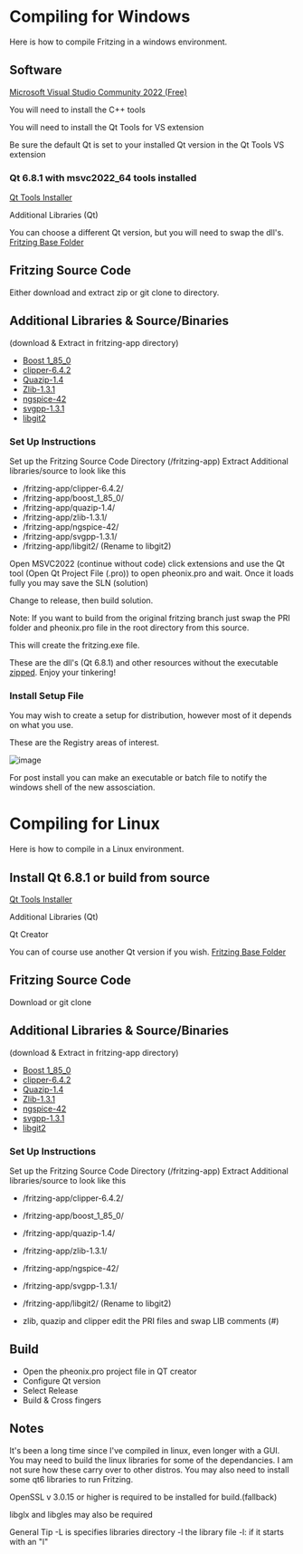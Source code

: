 # Compiling for Windows

Here is how to compile Fritzing in a windows environment.

## Software

[Microsoft Visual Studio Community 2022 (Free)](https://visualstudio.microsoft.com/downloads/)

You will need to install the C++ tools

You will  need to install the Qt Tools for VS extension

Be sure the default Qt is set to your installed Qt version in the Qt Tools VS extension

### Qt 6.8.1 with msvc2022_64 tools installed
[Qt Tools Installer](https://www.qt.io/download-qt-installer-oss)

Additional Libraries (Qt)

You can choose a different Qt version, but you will need to swap the dll's.
[Fritzing Base Folder](https://github.com/tinkrelectronic/fritzing-app/releases/download/base/fritzingbasefolder.zip)

## Fritzing Source Code
Either download and extract zip or git clone to directory.

## Additional Libraries & Source/Binaries
(download & Extract in fritzing-app directory)
+ [Boost 1_85_0](https://github.com/tinkrelectronic/boost/releases/download/boost-1.85.0/boost_1_85_0.zip)
+ [clipper-6.4.2](https://github.com/tinkrelectronic/clipper/archive/refs/tags/v6.4.2.zip)
+ [Quazip-1.4](https://github.com/tinkrelectronic/quazip/archive/refs/tags/v1.4.zip)
+ [Zlib-1.3.1](https://github.com/tinkrelectronic/zlib/archive/refs/tags/v1.3.1.zip)
+ [ngspice-42](https://github.com/tinkrelectronic/ngspice/archive/refs/tags/v42.zip)
+ [svgpp-1.3.1](https://github.com/tinkrelectronic/svgpp/archive/refs/tags/v1.3.1.zip)
+ [libgit2](https://github.com/tinkrelectronic/libgit2/archive/refs/tags/v1.9.zip)

### Set Up Instructions
Set up the Fritzing Source Code Directory (/fritzing-app)
Extract Additional libraries/source to look like this

+  /fritzing-app/clipper-6.4.2/
+  /fritzing-app/boost_1_85_0/
+  /fritzing-app/quazip-1.4/
+  /fritzing-app/zlib-1.3.1/
+  /fritzing-app/ngspice-42/
+  /fritzing-app/svgpp-1.3.1/
+  /fritzing-app/libgit2/ (Rename to libgit2)

  Open MSVC2022 (continue without code) click extensions and use the Qt tool (Open Qt Project File (.pro)) to open pheonix.pro
  and wait. Once it loads fully you may save the SLN (solution)

  Change to release, then build solution. 

  Note: If you want to build from the original fritzing branch just swap the PRI folder and pheonix.pro file in the root directory from this source.

  This will create the fritzing.exe file.

  These are the dll's (Qt 6.8.1) and other resources without the executable [zipped](https://github.com/tinkrelectronic/fritzing-app/releases/download/base/fritzingbasefolder.zip). Enjoy your tinkering!

### Install Setup File

You may wish to create a setup for distribution, however most of it depends on what you use.

These are the Registry areas of interest.

![image](https://github.com/user-attachments/assets/b53e59d2-984e-4d09-9081-3423f36167fb)

For post install you can make an executable or batch file to notify the windows shell of the new assosciation.


# Compiling for Linux

Here is how to compile in a Linux environment.

## Install Qt 6.8.1 or build from source

[Qt Tools Installer](https://www.qt.io/download-qt-installer-oss)

Additional Libraries (Qt)

Qt Creator

You can of course use another Qt version if you wish.
[Fritzing Base Folder](https://github.com/tinkrelectronic/fritzing-app/releases/download/base/fritzingbasefolder.zip)

## Fritzing Source Code
Download or git clone

## Additional Libraries & Source/Binaries

(download & Extract in fritzing-app directory)
+ [Boost 1_85_0](https://github.com/tinkrelectronic/boost/releases/download/boost-1.85.0/boost_1_85_0.zip)
+ [clipper-6.4.2](https://github.com/tinkrelectronic/clipper/archive/refs/tags/v6.4.2.zip)
+ [Quazip-1.4](https://github.com/tinkrelectronic/quazip/archive/refs/tags/v1.4.zip)
+ [Zlib-1.3.1](https://github.com/tinkrelectronic/zlib/archive/refs/tags/v1.3.1.zip)
+ [ngspice-42](https://github.com/tinkrelectronic/ngspice/releases/download/v42/ngspice-42.tar.gz)
+ [svgpp-1.3.1](https://github.com/tinkrelectronic/svgpp/archive/refs/tags/v1.3.1.zip)
+ [libgit2](https://github.com/tinkrelectronic/libgit2/archive/refs/tags/v1.9.zip)

### Set Up Instructions
Set up the Fritzing Source Code Directory (/fritzing-app)
Extract Additional libraries/source to look like this

+  /fritzing-app/clipper-6.4.2/
+  /fritzing-app/boost_1_85_0/
+  /fritzing-app/quazip-1.4/
+  /fritzing-app/zlib-1.3.1/
+  /fritzing-app/ngspice-42/
+  /fritzing-app/svgpp-1.3.1/
+  /fritzing-app/libgit2/ (Rename to libgit2)

  
+ zlib, quazip and clipper edit the PRI files and swap LIB comments (#)
  

## Build
+ Open the pheonix.pro project file in QT creator
+ Configure Qt version
+ Select Release
+ Build & Cross fingers

## Notes
It's been a long time since I've compiled in linux, even longer with a GUI.
You may need to build the linux libraries for some of the dependancies. I am not sure how these carry over to other distros.
You may also need to install some qt6 libraries to run Fritzing.

OpenSSL v 3.0.15 or higher is required to be installed for build.(fallback)

libglx and libgles may also be required

General Tip -L is specifies libraries directory -l the library file -l: if it starts with an "l"
